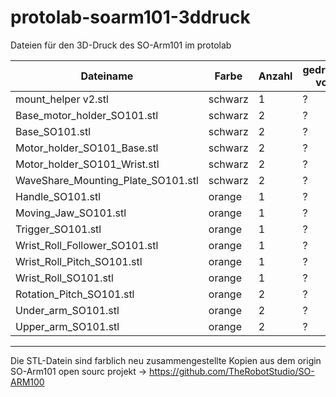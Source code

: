 # protolab-soarm101-3ddruck
Dateien für den 3D-Druck des SO-Arm101 im protolab

Dateiname | Farbe | Anzahl | gedruckt von |
|---|---|---|---|
mount_helper v2.stl | schwarz | 1| ?
Base_motor_holder_SO101.stl|schwarz|2|?
Base_SO101.stl|schwarz|2|?
Motor_holder_SO101_Base.stl|schwarz|2|?
Motor_holder_SO101_Wrist.stl|schwarz|2|?
WaveShare_Mounting_Plate_SO101.stl|schwarz|2|?
Handle_SO101.stl|orange|1|?
Moving_Jaw_SO101.stl|orange|1|?
Trigger_SO101.stl|orange|1|?
Wrist_Roll_Follower_SO101.stl|orange|1|?
Wrist_Roll_Pitch_SO101.stl|orange|1|?
Wrist_Roll_SO101.stl|orange|1|?
Rotation_Pitch_SO101.stl|orange|2|?
Under_arm_SO101.stl|orange|2|?
Upper_arm_SO101.stl|orange|2|?

---

Die STL-Datein sind farblich neu zusammengestellte Kopien aus dem origin SO-Arm101 open sourc projekt -> https://github.com/TheRobotStudio/SO-ARM100
